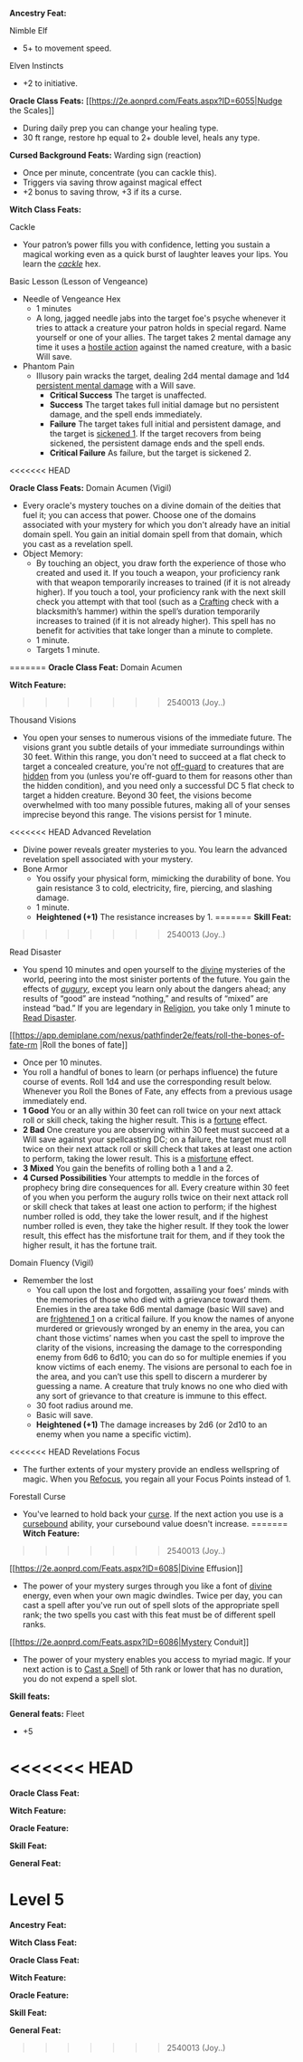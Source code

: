 
**Ancestry Feat:** 

Nimble Elf
- 5+ to movement speed.

Elven Instincts
- +2 to initiative.

**Oracle Class Feats:** 
[[https://2e.aonprd.com/Feats.aspx?ID=6055|Nudge the Scales]]
- During daily prep you can change your healing type.
- 30 ft range, restore hp equal to 2+ double level, heals any type.


**Cursed Background Feats:** 
Warding sign (reaction)
- Once per minute, concentrate (you can cackle this).
- Triggers via saving throw against magical effect
- +2 bonus to saving throw, +3 if its a curse.


**Witch Class Feats:** 

Cackle
- Your patron’s power fills you with confidence, letting you sustain a magical working even as a quick burst of laughter leaves your lips. You learn the [_cackle_](https://2e.aonprd.com/Spells.aspx?ID=1875) hex.

Basic Lesson (Lesson of Vengeance)
- Needle of Vengeance Hex
	- 1 minutes
	- A long, jagged needle jabs into the target foe's psyche whenever it tries to attack a creature your patron holds in special regard. Name yourself or one of your allies. The target takes 2 mental damage any time it uses a [hostile action](https://2e.aonprd.com/Rules.aspx?ID=300) against the named creature, with a basic Will save.
- Phantom Pain
	- Illusory pain wracks the target, dealing 2d4 mental damage and 1d4 [persistent mental damage](https://2e.aonprd.com/Conditions.aspx?ID=29) with a Will save.
		- **Critical Success** The target is unaffected.  
		- **Success** The target takes full initial damage but no persistent damage, and the spell ends immediately.  
		- **Failure** The target takes full initial and persistent damage, and the target is [sickened 1](https://2e.aonprd.com/Conditions.aspx?ID=34). If the target recovers from being sickened, the persistent damage ends and the spell ends.  
		- **Critical Failure** As failure, but the target is sickened 2.

<<<<<<< HEAD

**Oracle Class Feats:** 
Domain Acumen (Vigil)
- Every oracle's mystery touches on a divine domain of the deities that fuel it; you can access that power. Choose one of the domains associated with your mystery for which you don't already have an initial domain spell. You gain an initial domain spell from that domain, which you cast as a revelation spell.
- Object Memory:
	- By touching an object, you draw forth the experience of those who created and used it. If you touch a weapon, your proficiency rank with that weapon temporarily increases to trained (if it is not already higher). If you touch a tool, your proficiency rank with the next skill check you attempt with that tool (such as a [Crafting](https://2e.aonprd.com/Skills.aspx?ID=4) check with a blacksmith’s hammer) within the spell’s duration temporarily increases to trained (if it is not already higher). This spell has no benefit for activities that take longer than a minute to complete.
	- 1 minute.
	- Targets 1 minute.

=======
**Oracle Class Feat:** Domain Acumen

**Witch Feature:** 
>>>>>>> 2540013 (Joy..)

Thousand Visions
- You open your senses to numerous visions of the immediate future. The visions grant you subtle details of your immediate surroundings within 30 feet. Within this range, you don't need to succeed at a flat check to target a concealed creature, you're not [off-guard](https://2e.aonprd.com/Conditions.aspx?ID=58) to creatures that are [hidden](https://2e.aonprd.com/Conditions.aspx?ID=79) from you (unless you're off-guard to them for reasons other than the hidden condition), and you need only a successful DC 5 flat check to target a hidden creature. Beyond 30 feet, the visions become overwhelmed with too many possible futures, making all of your senses imprecise beyond this range. The visions persist for 1 minute.

<<<<<<< HEAD
Advanced Revelation
- Divine power reveals greater mysteries to you. You learn the advanced revelation spell associated with your mystery.
- Bone Armor
	- You ossify your physical form, mimicking the durability of bone. You gain resistance 3 to cold, electricity, fire, piercing, and slashing damage.
	- 1 minute.
	- **Heightened (+1)** The resistance increases by 1.
=======
**Skill Feat:** 
>>>>>>> 2540013 (Joy..)

Read Disaster
- You spend 10 minutes and open yourself to the [divine](https://2e.aonprd.com/Traits.aspx?ID=579) mysteries of the world, peering into the most sinister portents of the future. You gain the effects of [_augury_](https://2e.aonprd.com/Spells.aspx?ID=1445), except you learn only about the dangers ahead; any results of “good” are instead “nothing,” and results of “mixed” are instead “bad.” If you are legendary in [Religion](https://2e.aonprd.com/Skills.aspx?ID=46), you take only 1 minute to [Read Disaster](https://2e.aonprd.com/Feats.aspx?ID=1496).


[[https://app.demiplane.com/nexus/pathfinder2e/feats/roll-the-bones-of-fate-rm |Roll the bones of fate]]
- Once per 10 minutes.
- You roll a handful of bones to learn (or perhaps influence) the future course of events. Roll 1d4 and use the corresponding result below. Whenever you Roll the Bones of Fate, any effects from a previous usage immediately end.  
- **1 Good** You or an ally within 30 feet can roll twice on your next attack roll or skill check, taking the higher result. This is a [fortune](https://2e.aonprd.com/Traits.aspx?ID=612) effect.  
- **2 Bad** One creature you are observing within 30 feet must succeed at a Will save against your spellcasting DC; on a failure, the target must roll twice on their next attack roll or skill check that takes at least one action to perform, taking the lower result. This is a [misfortune](https://2e.aonprd.com/Traits.aspx?ID=654) effect.  
- **3 Mixed** You gain the benefits of rolling both a 1 and a 2.  
- **4 Cursed Possibilities** Your attempts to meddle in the forces of prophecy bring dire consequences for all. Every creature within 30 feet of you when you perform the augury rolls twice on their next attack roll or skill check that takes at least one action to perform; if the highest number rolled is odd, they take the lower result, and if the highest number rolled is even, they take the higher result. If they took the lower result, this effect has the misfortune trait for them, and if they took the higher result, it has the fortune trait.

Domain Fluency (Vigil)
- Remember the lost
	- You call upon the lost and forgotten, assailing your foes’ minds with the memories of those who died with a grievance toward them. Enemies in the area take 6d6 mental damage (basic Will save) and are [frightened 1](https://2e.aonprd.com/Conditions.aspx?ID=19) on a critical failure. If you know the names of anyone murdered or grievously wronged by an enemy in the area, you can chant those victims’ names when you cast the spell to improve the clarity of the visions, increasing the damage to the corresponding enemy from 6d6 to 6d10; you can do so for multiple enemies if you know victims of each enemy. The visions are personal to each foe in the area, and you can’t use this spell to discern a murderer by guessing a name. A creature that truly knows no one who died with any sort of grievance to that creature is immune to this effect.
	- 30 foot radius around me.
	- Basic will save.
	- **Heightened (+1)** The damage increases by 2d6 (or 2d10 to an enemy when you name a specific victim).


<<<<<<< HEAD
Revelations Focus
- The further extents of your mystery provide an endless wellspring of magic. When you [Refocus](https://2e.aonprd.com/Actions.aspx?ID=2621), you regain all your Focus Points instead of 1.

Forestall Curse
- You've learned to hold back your [curse](https://2e.aonprd.com/Traits.aspx?ID=566). If the next action you use is a [cursebound](https://2e.aonprd.com/Traits.aspx?ID=800) ability, your cursebound value doesn't increase.
=======
**Witch Feature:**
>>>>>>> 2540013 (Joy..)

[[https://2e.aonprd.com/Feats.aspx?ID=6085|Divine Effusion]]
- The power of your mystery surges through you like a font of [divine](https://2e.aonprd.com/Traits.aspx?ID=579) energy, even when your own magic dwindles. Twice per day, you can cast a spell after you've run out of spell slots of the appropriate spell rank; the two spells you cast with this feat must be of different spell ranks.

[[https://2e.aonprd.com/Feats.aspx?ID=6086|Mystery Conduit]] 
- The power of your mystery enables you access to myriad magic. If your next action is to [Cast a Spell](https://2e.aonprd.com/Actions.aspx?ID=2734) of 5th rank or lower that has no duration, you do not expend a spell slot.


**Skill feats:**


**General feats:**
Fleet
- +5

<<<<<<< HEAD
=======
**Oracle Class Feat:**

**Witch Feature:**

**Oracle Feature:** 

**Skill Feat:**

**General Feat:**

# Level 5

**Ancestry Feat:**

**Witch Class Feat:**

**Oracle Class Feat:**

**Witch Feature:**

**Oracle Feature:** 

**Skill Feat:**

**General Feat:**
>>>>>>> 2540013 (Joy..)

